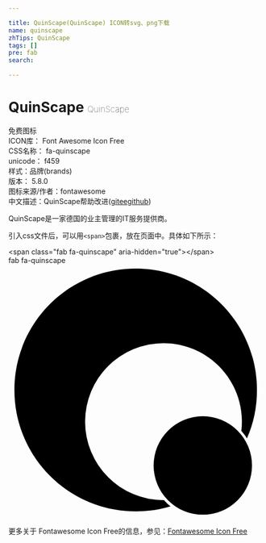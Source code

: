 ```yaml
---

title: QuinScape(QuinScape) ICON转svg、png下载
name: quinscape
zhTips: QuinScape
tags: []
pre: fab
search: 

---
```


# QuinScape  <small style="font-size: 60%;font-weight: 100">QuinScape</small>


<div class="detail-page">
<p>
<span><span class="badge-success badge">免费图标</span> </span>
<br/>
<span>
ICON库：
<span class="badge-secondary badge">Font Awesome Icon Free</span> 
</span>
<br/>
<span>
CSS名称：
<span class="badge-secondary badge">fa-quinscape</span> 
</span>
<br/>
<span>
unicode：
<span class="badge-secondary badge">f459</span> 
<copy-btn content='f459' btn-title=""></copy-btn>
<copy-btn :content='String.fromCodePoint(parseInt("f459", 16))' btn-title="复制U"></copy-btn>
</span><br/><span>样式：<span class="badge-light badge">品牌(brands)</span></span>
<br/>
<span>
版本：
<span class="badge-secondary badge">5.8.0</span> 
</span>
<br/>
<span>图标来源/作者：<span class="badge-light badge">fontawesome</span></span> 
<br/>
<span class="zh-detail">中文描述：<span class="badge-primary badge">QuinScape</span><span class="help-link"><span>帮助改进</span>(<a href="https://gitee.com/liuwave/icon-helper/edit/master/json/fontawesome/brands/quinscape.json" target="_blank" rel="noopener noreferrer">gitee</a><a href="https://github.com/liuwave/icon-helper/edit/master/json/fontawesome/brands/quinscape.json" target="_blank" rel="noopener noreferrer">github</a></span>)</span><br/>
</p>
</div><div class="description description alert alert-light">QuinScape是一家德国的业主管理的IT服务提供商。</div>
<div class="alert alert-dark">
  <i class="fab fa-quinscape fa-xs"></i>
  <i class="fab fa-quinscape fa-sm"></i>
  <i class="fab fa-quinscape fa-lg"></i>
  <i class="fab fa-quinscape fa-2x"></i>
  <i class="fab fa-quinscape fa-3x"></i>
  <i class="fab fa-quinscape fa-5x"></i>
  <i class="fab fa-quinscape fa-7x"></i>
</div>
<div>
  <p>引入css文件后，可以用<code>&lt;span&gt;</code>包裹，放在页面中。具体如下所示：    
  </p>
  <div class="alert alert-primary" style="font-size: 14px">
    &lt;span class="fab fa-quinscape" aria-hidden="true"&gt;&lt;/span&gt;
    <copy-btn content='<span class="fab fa-quinscape" aria-hidden="true"></span>'></copy-btn>
  </div>
  <div class="alert alert-secondary">
    <i class="fab fa-quinscape"
    style="font-size: 24px"
    aria-hidden="true"></i> fab fa-quinscape
    <copy-btn content="fab fa-quinscape" btn-title="复制图标名称"></copy-btn>
  </div>
</div>
<div id="svg" class="svg-wrap">
<svg xmlns="http://www.w3.org/2000/svg" viewBox="0 0 512 512"><path d="M313.6 474.6h-1a158.1 158.1 0 0 1 0-316.2c94.9 0 168.2 83.1 157 176.6 4 5.1 8.2 9.6 11.2 15.3 13.4-30.3 20.3-62.4 20.3-97.7C501.1 117.5 391.6 8 256.5 8S12 117.5 12 252.6s109.5 244.6 244.5 244.6a237.36 237.36 0 0 0 70.4-10.1c-5.2-3.5-8.9-8.1-13.3-12.5zm-.1-.1l.4.1zm78.4-168.9a99.2 99.2 0 1 0 99.2 99.2 99.18 99.18 0 0 0-99.2-99.2z"/></svg>
</div>
<detail full-name='fa-quinscape'></detail>
    
<div><p>更多关于  Fontawesome Icon Free的信息，参见：<a target="_blank" href="https://iconhelper.cn/fontawesome.html">Fontawesome Icon Free</a>
</p></div>
